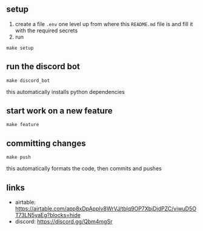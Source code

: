 ## setup
1. create a file `.env` one level up from where this `README.md` file is and fill it with the required secrets
2. run
```
make setup
```


## run the discord bot
```
make discord_bot
```

this automatically installs python dependencies


## start work on a new feature
```
make feature
```


## committing changes
```
make push
```

this automatically formats the code, then commits and pushes


## links
* airtable: https://airtable.com/app8xDpApplv8WrVJ/tblq9OP7XbjDidPZC/viwuD5OT73LN5yaEg?blocks=hide
* discord: https://discord.gg/Qbm4mgSr
